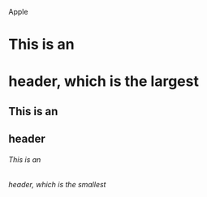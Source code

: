 Apple 
# This is an <h1> header, which is the largest
## This is an <h2> header
###### This is an <h6> header, which is the smallest
